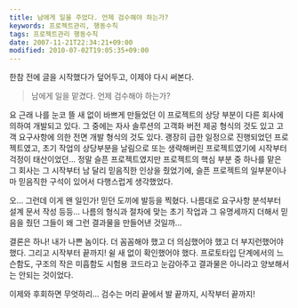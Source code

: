 ```yaml
---
title: 남에게 일을 주었다. 언제 검수해야 하는가?
keywords: 프로젝트관리, 행동수칙
tags: 프로젝트관리 행동수칙
date: 2007-11-21T22:34:21+09:00
modified: 2010-07-02T19:05:35+09:00
---
```

한참 전에 글을 시작했다가 덮어두고, 이제야 다시 써본다.

> 남에게 일을 맡겼다. 언제 검수해야 하는가?

요 근래 나를 눈코 뜰 새 없이 바쁘게 만들었던 이 프로젝트의 상당 부분이
다른 회사에 의하여 개발되고 있다. 그 중에는 자사 솔루션의 고객화 버전
제공 형식의 것도 있고 고객 요구사항에 의한 전면 개발 형식의 것도 있다.
괭장히 급한 일정으로 진행되었던 프로젝트였고, 초기 작업의 상당부분을
날림으로 또는 생략해버린 프로젝트였기에 시작부터 걱정이 태산이었던...
정말 슬픈 프로젝트였지만 프로젝트의 핵심 부분 중 하나를 맡은 그 회사는
그 시작부터 남 달리 믿음직한 인상을 줬었기에, 슬픈 프로젝트의 일부분이나마
믿음직한 구석이 있어서 다행스럽게 생각했었다.

오... 그런데 이게 왠 일인가! 믿던 도끼에 발등을 찍혔다. 나름대로 요구사항
분석부터 설계 문서 작성 등등... 나름의 형식과 절차에 맞는 초기 작업과
그 유명세까지 더해서 믿음을 줬던 그들이 왜 그런 결과물을 만들어낸 것일까...

결론은 하나! 내가 나쁜 놈이다. 더 꼼꼼해야 했고 더 의심했어야 했고 더
부지런했어야 했다. 그리고 시작부터 끝까지! 쉴 새 없이 확인했어야 했다.
프로토타입 단계에서의 느슨함도, 구조의 작은 미흡함도 시험용 코드라고
눈감아주고 결과물은 아니라고 양보해서는 안되는 것이었다.

이제와 후회하면 무엇하리... 검수는 머리 끝에서 발 끝까지, 시작부터 끝까지!

